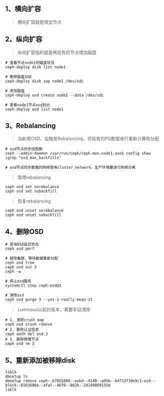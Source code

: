 ## 1、横向扩容

>横向扩容就是增加节点

## 2、纵向扩容

>纵向扩容指的就是再现有的节点增加磁盘

```shell
# 查看节点node1的磁盘状况
ceph-deploy disk list node1

# 删除磁盘分区
ceph-deploy disk zap node1 /dev/sdc

# 添加磁盘
ceph-deploy osd create node1 --data /dev/sdc

# 查看node1节点osd划分
ceph-deploy osd list node1
```

## 3、Rebalancing

>当新增OSD，会触发Rebalancing，将现有的PG数据进行重新计算和分配

```shell
# osd节点同步线程数
ceph --admin-daemon /var/run/ceph/ceph-mon.node1.asok config show |grep "osd_max_backfills"

# osd节点同步数据的网络使用cluster_network，生产环境要进行网络分离
```

>暂停rebalancing

```shell
ceph osd set norebalance
ceph osd set nobackfill
```

>恢复rebalancing

```shell
ceph osd unset norebalance
ceph osd unset nobackfill
```

## 4、删除OSD

```shell
# 查询OSD延迟状态
ceph osd perf

# 移除集群，等待数据重新分配
ceph osd tree
ceph osd out 3
ceph -w

# 停止osd服务
systemctl stop ceph-osd@3

# 清除osd
ceph osd purge 3 --yes-i-really-mean-it
```
>Luminous以前的版本，需要手动清除

```shell
# 1. 清除crush map
ceph osd crush remove
# 2. 删除认证信息
ceph auth del osd.3
# 3. 删除物理节点
ceph osd rm 3
```

## 5、重新添加被移除disk

```shell
lsblk
dmsetup ls
dmsetup remove ceph--b7055888--aabd--4148--a95b--04733f30e9c1-osd--block--6503606e--afaf--46f0--882b--2d199009155d
lsblk
```


